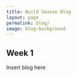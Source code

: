 ```yaml
---
title: Build Season Blog
layout: page
permalink: blog/
image: blog-background
---
```


## Week 1

Insert blog here
